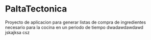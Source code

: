 # PaltaTectonica
Proyecto de aplicacion para generar listas de compra de ingredientes necesario para la cocina en un periodo de tiempo
dwadawdawdawd
jskajksa
csz
